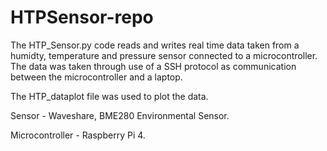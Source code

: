 # HTPSensor-repo

The HTP_Sensor.py code reads and writes real time data taken from a humidty, temperature and pressure sensor connected to a microcontroller. The data was taken through use of a SSH protocol as communication between the microcontroller and a laptop.

The HTP_dataplot file was used to plot the data.

Sensor - Waveshare, BME280 Environmental Sensor.

Microcontroller - Raspberry Pi 4.

